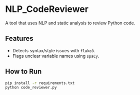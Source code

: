 # NLP_CodeReviewer
 
A tool that uses NLP and static analysis to review Python code.  

## Features  
- Detects syntax/style issues with `flake8`.  
- Flags unclear variable names using `spaCy`.  

## How to Run  
```bash
pip install -r requirements.txt
python code_reviewer.py
